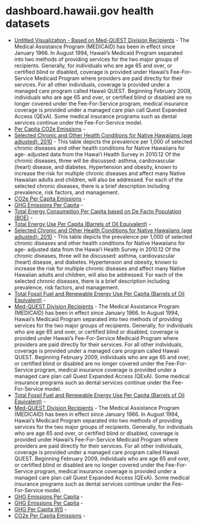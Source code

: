 # dashboard.hawaii.gov health datasets
* [Untitled Visualization - Based on Med-QUEST Division Recipients](https://dashboard.hawaii.gov/d/5jhd-hnm2) - The Medical Assistance Program (MEDICAID) has been in effect since January 1966. In August 1994, Hawaii’s Medicaid Program separated into two methods of providing services for the two major groups of recipients. Generally, for individuals who are age 65 and over, or certified blind or disabled, coverage is provided under Hawaii’s Fee-For-Service Medicaid Program where providers are paid directly for their services. For all other individuals, coverage is provided under a managed care program called Hawaii QUEST. Beginning February 2009, individuals who are age 65 and over, or certified blind or disabled are no longer covered under the Fee-For-Service program, medical insurance coverage is provided under a managed care plan call Quest Expanded Access (QExA). Some medical insurance programs such as dental services continue under the Fee-For-Service model.
* [Per Capita CO2e Emissions](https://dashboard.hawaii.gov/d/rqxh-idt9) - 
* [Selected Chronic and Other Health Conditions for Native Hawaiians (age adjusted): 2010](https://dashboard.hawaii.gov/d/indy-c7xx) - This table depicts the prevalence per 1,000 of selected chronic diseases and other health conditions for Native Hawaiians for age- adjusted data from the Hawaiʻi Health Survey in 2010.12 Of the chronic diseases, three will be discussed: asthma, cardiovascular (heart) disease, and diabetes. Hypertension and obesity, known to increase the risk for multiple chronic diseases and affect many Native Hawaiian adults and children, will also be addressed. For each of the selected chronic diseases, there is a brief description including prevalence, risk factors, and management.
* [CO2e Per Capita Emissions](https://dashboard.hawaii.gov/d/muru-yikc) - 
* [GHG Emissions Per Capita](https://dashboard.hawaii.gov/d/ej2m-jmvn) - 
* [Total Energy Consumption Per Capita based on De Facto Population (BOE)](https://dashboard.hawaii.gov/d/dzxq-e9za) - 
* [Total Energy Use Per Capita (Barrels of Oil Equivalent)](https://dashboard.hawaii.gov/d/5vcu-b7by) - 
* [Selected Chronic and Other Health Conditions for Native Hawaiians (age adjusted): 2010](https://dashboard.hawaii.gov/d/duuq-nhqx) - This table depicts the prevalence per 1,000 of selected chronic diseases and other health conditions for Native Hawaiians for age- adjusted data from the Hawaiʻi Health Survey in 2010.12 Of the chronic diseases, three will be discussed: asthma, cardiovascular (heart) disease, and diabetes. Hypertension and obesity, known to increase the risk for multiple chronic diseases and affect many Native Hawaiian adults and children, will also be addressed. For each of the selected chronic diseases, there is a brief description including prevalence, risk factors, and management.
* [Total Fossil Fuel and Renewable Energy Use Per Capita (Barrels of Oil Equivalent)](https://dashboard.hawaii.gov/d/4gju-mxc3) - 
* [Med-QUEST Division Recipients](https://dashboard.hawaii.gov/d/v5jh-nst4) - The Medical Assistance Program (MEDICAID) has been in effect since January 1966. In August 1994, Hawaii’s Medicaid Program separated into two methods of providing services for the two major groups of recipients. Generally, for individuals who are age 65 and over, or certified blind or disabled, coverage is provided under Hawaii’s Fee-For-Service Medicaid Program where providers are paid directly for their services. For all other individuals, coverage is provided under a managed care program called Hawaii QUEST. Beginning February 2009, individuals who are age 65 and over, or certified blind or disabled are no longer covered under the Fee-For-Service program, medical insurance coverage is provided under a managed care plan call Quest Expanded Access (QExA). Some medical insurance programs such as dental services continue under the Fee-For-Service model.
* [Total Fossil Fuel and Renewable Energy Use Per Capita (Barrels of Oil Equivalent)](https://dashboard.hawaii.gov/d/4gju-mxc3) - 
* [Med-QUEST Division Recipients](https://dashboard.hawaii.gov/d/v5jh-nst4) - The Medical Assistance Program (MEDICAID) has been in effect since January 1966. In August 1994, Hawaii’s Medicaid Program separated into two methods of providing services for the two major groups of recipients. Generally, for individuals who are age 65 and over, or certified blind or disabled, coverage is provided under Hawaii’s Fee-For-Service Medicaid Program where providers are paid directly for their services. For all other individuals, coverage is provided under a managed care program called Hawaii QUEST. Beginning February 2009, individuals who are age 65 and over, or certified blind or disabled are no longer covered under the Fee-For-Service program, medical insurance coverage is provided under a managed care plan call Quest Expanded Access (QExA). Some medical insurance programs such as dental services continue under the Fee-For-Service model.
* [GHG Emissions Per Capita](https://dashboard.hawaii.gov/d/jqbk-s8gz) - 
* [GHG Emissions Per Capita](https://dashboard.hawaii.gov/d/p8tw-jyst) - 
* [GHG Per Capita WS](https://dashboard.hawaii.gov/d/5ndn-s7cb) - 
* [CO2e Per Capita Emissions](https://dashboard.hawaii.gov/d/dw3p-7qau) - 
